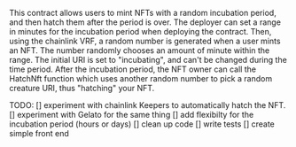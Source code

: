 This contract allows users to mint NFTs with a random incubation period, and then hatch them after the period is over. The deployer can set a range in
minutes for the incubation period when deploying the contract. Then, using the chainlink VRF, a random number is generated when a user mints an NFT. The number 
randomly chooses an amount of minute within the range. The initial URI is set to "incubating", and can't be changed during the time period. After the 
incubation period, the NFT owner can call the HatchNft function which uses another random number to pick a random creature URI, thus "hatching" your NFT. 

TODO:
[] experiment with chainlink Keepers to automatically hatch the NFT.
[] experiment with Gelato for the same thing
[] add flexibilty for the incubation period (hours or days)
[] clean up code
[] write tests
[] create simple front end
